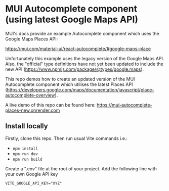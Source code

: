 # MUI Autocomplete component (using latest Google Maps API)

MUI's docs provide an example Autocomplete component which uses the Google Maps Places API:

https://mui.com/material-ui/react-autocomplete/#google-maps-place

Unfortunately this example uses the legacy version of the Google Maps API. Also, the "official" type definitions have not yet been updated to include the new API (https://www.npmjs.com/package/@types/google.maps).

This repo demos how to create an updated version of the MUI Autocomplete component which utilises the latest Places API (https://developers.google.com/maps/documentation/javascript/place-autocomplete-overview).

A live demo of this repo can be found here: https://mui-autocomplete-places-new.onrender.com

## Install locally

Firstly, clone this repo. Then run usual Vite commands i.e.:

- `npm install`
- `npm run dev`
- `npm run build`

Create a ".env" file at the root of your project. Add the following line with your own Google API key

`VITE_GOOGLE_API_KEY="XYZ"`
